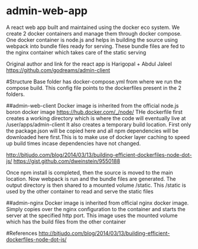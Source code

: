 # admin-web-app


A react web app built and maintained using the docker eco system. We create 2 docker containers and manage them through docker compose.
One docker container is node.js and helps in building the source using webpack into bundle files ready for serving.
These bundle files are fed to the nginx container which takes care of the static serving

Original author and link for the react app is
Harigopal + Abdul Jaleel
https://github.com/godreams/admin-client


#Structure
Base folder has docker-compose.yml from where we run the compose build. This config file points to the dockerfiles present in the 2 folders.

##admin-web-client
Docker image is inherited from the official node.js boron docker image
	https://hub.docker.com/_/node/
THe dockerfile first creates a  working directory which is where the code will eventually live at /user/apps/admin-client
It also creates a temporary build location. First only the package.json will be copied here and all npm dependencies will be downloaded here first.This is to make use of docker layer caching to speed up build times incase dependencies have not changed.

http://bitjudo.com/blog/2014/03/13/building-efficient-dockerfiles-node-dot-js/
https://gist.github.com/dweinstein/9550188

 Once npm install is completed, then the source is moved to the main location.
 Now webpack is run and the bundle files are generated. The output directory is then shared to a mounted volume /static. This /static is used by the other container to read and serve the static files 	

##admin-nginx
Docker image is inherited from official nginx docker image. Simply copies over the nginx configuration to the container and starts the server at the specified http port. This image uses the mounted volume which has the build files from the other container


#References
http://bitjudo.com/blog/2014/03/13/building-efficient-dockerfiles-node-dot-js/

